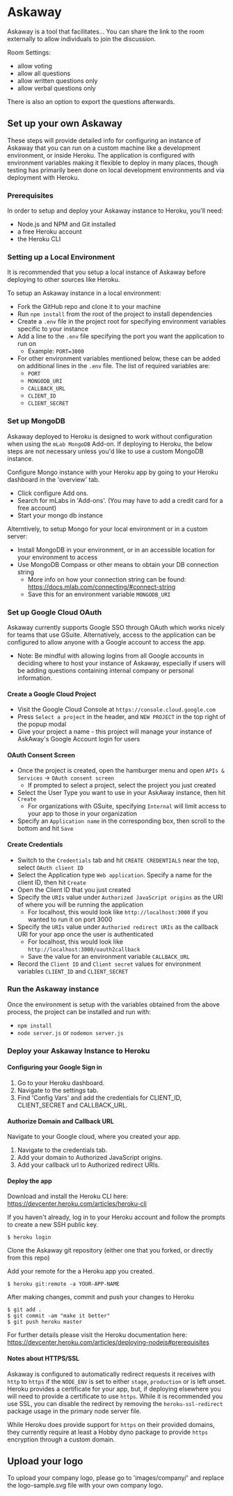 # Askaway

Askaway is a tool that facilitates...
You can share the link to the room externally to allow individuals to join the discussion.

Room Settings:
- allow voting
- allow all questions
- allow written questions only
- allow verbal questions only

There is also an option to export the questions afterwards.

## Set up your own Askaway
These steps will provide detailed info for configuring an instance of Askaway that you can run on a custom machine like a development environment, or inside Heroku. The application is configured with environment variables making it flexible to deploy in many places, though testing has primarily been done on local development environments and via deployment with Heroku.

### Prerequisites
In order to setup and deploy your Askaway instance to Heroku, you'll need:
* Node.js and NPM and Git installed
* a free Heroku account
* the Heroku CLI

### Setting up a Local Environment
It is recommended that you setup a local instance of Askaway before deploying to other sources like Heroku.

To setup an Askaway instance in a local environment:
* Fork the GitHub repo and clone it to your machine
* Run `npm install` from the root of the project to install dependencies
* Create a `.env` file in the project root for specifying environment variables specific to your instance
* Add a line to the `.env` file specifying the port you want the application to run on
  * Example: `PORT=3000`
* For other environment variables mentioned below, these can be added on additional lines in the `.env` file. The list of required variables are:
  * `PORT`
  * `MONGODB_URI`
  * `CALLBACK_URL`
  * `CLIENT_ID`
  * `CLIENT_SECRET`

### Set up MongoDB
Askaway deployed to Heroku is designed to work without configuration when using the `mLab MongoDB` Add-on. If deploying to Heroku, the below steps are not necessary unless you'd like to use a custom MongoDB instance.

Configure Mongo instance with your Heroku app by going to your Heroku dashboard in the 'overview' tab.
* Click configure Add ons.
* Search for mLabs in 'Add-ons'. (You may have to add a credit card for a free account)
* Start your mongo db instance

Alterntively, to setup Mongo for your local environment or in a custom server:
* Install MongoDB in your environment, or in an accessible location for your environment to access
* Use MongoDB Compass or other means to obtain your DB connection string
  * More info on how your connection string can be found: https://docs.mlab.com/connecting/#connect-string
  * Save this for an environment variable `MONGODB_URI`

### Set up Google Cloud OAuth
Askaway currently supports Google SSO through OAuth which works nicely for teams that use GSuite. Alternatively, access to the application can be configured to allow anyone with a Google account to access the app.
* Note: Be mindful with allowing logins from all Google accounts in deciding where to host your instance of Askaway, especially if users will be adding questions containing internal company or personal information.

#### Create a Google Cloud Project
* Visit the Google Cloud Console at `https://console.cloud.google.com`
* Press `Select a project` in the header, and `NEW PROJECT` in the top right of the popup modal
* Give your project a name - this project will manage your instance of AskAway's Google Account login for users

#### OAuth Consent Screen
* Once the project is created, open the hamburger menu and open `APIs & Services` -> `OAuth consent screen`
  * If prompted to select a project, select the project you just created
* Select the User Type you want to use in your AskAway instance, then hit `Create`
  * For organizations with GSuite, specifying `Internal` will limit access to your app to those in your organization
* Specify an `Application name` in the corresponding box, then scroll to the bottom and hit `Save`

#### Create Credentials
* Switch to the `Credentials` tab and hit `CREATE CREDENTIALS` near the top, select `OAuth client ID`
* Select the Application type `Web application`. Specify a name for the client ID, then hit `Create`
* Open the Client ID that you just created
* Specify the `URIs` value under `Authorized JavaScript origins` as the URI of where you will be running the application
  * For localhost, this would look like `http://localhost:3000` if you wanted to run it on port 3000
* Specify the `URIs` value under `Authoried redirect URIs` as the callback URI for your app once the user is authenticated
  * For localhost, this would look like `http://localhost:3000/oauth2callback`
  * Save the value for an environment variable `CALLBACK_URL`
* Record the `Client ID` and `Client secret` values for environment variables `CLIENT_ID` and `CLIENT_SECRET`

### Run the Askaway instance
Once the environment is setup with the variables obtained from the above process, the project can be installed and run with:
* `npm install`
* `node server.js` or `nodemon server.js`

### Deploy your Askaway Instance to Heroku
#### Configuring your Google Sign in

1. Go to your Heroku dashboard.
2. Navigate to the settings tab.
3. Find 'Config Vars' and add the credentials for CLIENT_ID, CLIENT_SECRET and CALLBACK_URL.

#### Authorize Domain and Callback URL

Navigate to your Google cloud, where you created your app.

1. Navigate to the credentials tab.
2. Add your domain to Authorized JavaScript origins.
3. Add your callback url to Authorized redirect URIs.

#### Deploy the app
Download and install the Heroku CLI here: https://devcenter.heroku.com/articles/heroku-cli

If you haven't already, log in to your Heroku account and follow the prompts to create a new SSH public key.
```
$ heroku login
```

Clone the Askaway git repository (either one that you forked, or directly from this repo)

Add your remote for the a Heroku app you created.
```
$ heroku git:remote -a YOUR-APP-NAME
```

After making changes, commit and push your changes to Heroku
```
$ git add .
$ git commit -am "make it better"
$ git push heroku master
```

For further details please visit the Heroku documentation here: https://devcenter.heroku.com/articles/deploying-nodejs#prerequisites

#### Notes about HTTPS/SSL
Askaway is configured to automatically redirect requests it receives with `http` to `https` if the `NODE_ENV` is set 
to either `stage`, `production` or is left unset. Heroku provides a certificate for your app, but, if deploying 
elsewhere you will need to provide a certificate to use `https`. While it is recommended you use SSL, you can disable 
the redirect by removing the `heroku-ssl-redirect` package usage in the primary node server file.

While Heroku does provide support for `https` on their provided domains, they currently require at least a Hobby dyno 
package to provide `https` encryption through a custom domain.

## Upload your logo
To upload your company logo, please go to 'images/company/' and replace the logo-sample.svg file with your own company logo.
